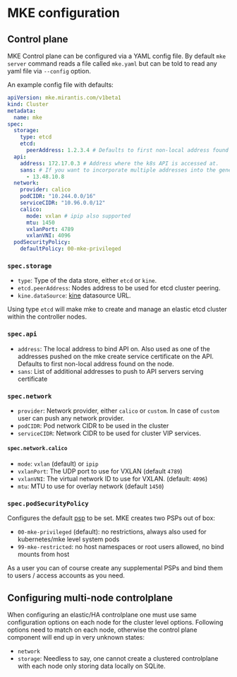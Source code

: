 # MKE configuration

## Control plane

MKE Control plane can be configured via a YAML config file. By default `mke server` command reads a file called `mke.yaml` but can be told to read any yaml file via `--config` option.

An example config file with defaults:

```yaml
apiVersion: mke.mirantis.com/v1beta1
kind: Cluster
metadata:
  name: mke
spec:
  storage:
    type: etcd
    etcd:
      peerAddress: 1.2.3.4 # Defaults to first non-local address found on the node.
  api:
    address: 172.17.0.3 # Address where the k8s API is accessed at.
    sans: # If you want to incorporate multiple addresses into the generates api server certs
      - 13.48.10.8
  network:
    provider: calico
    podCIDR: "10.244.0.0/16"
    serviceCIDR: "10.96.0.0/12"
    calico:
      mode: vxlan # ipip also supported
      mtu: 1450
      vxlanPort: 4789
      vxlanVNI: 4096
  podSecurityPolicy:
    defaultPolicy: 00-mke-privileged
```

### `spec.storage`

- `type`: Type of the data store, either `etcd` or `kine`.
- `etcd.peerAddress`: Nodes address to be used for etcd cluster peering.
- `kine.dataSource`: [kine](https://github.com/rancher/kine/) datasource URL.

Using type `etcd` will make mke to create and manage an elastic etcd cluster within the controller nodes.

### `spec.api`

- `address`: The local address to bind API on. Also used as one of the addresses pushed on the mke create service certificate on the API. Defaults to first non-local address found on the node.
- `sans`: List of additional addresses to push to API servers serving certificate

### `spec.network`

- `provider`: Network provider, either `calico` or `custom`. In case of `custom` user can push any network provider.
- `podCIDR`: Pod network CIDR to be used in the cluster
- `serviceCIDR`: Network CIDR to be used for cluster VIP services.

#### `spec.network.calico`

- `mode`: `vxlan` (default) or `ipip`
- `vxlanPort`: The UDP port to use for VXLAN (default `4789`)
- `vxlanVNI`: The virtual network ID to use for VXLAN. (default: `4096`)
- `mtu`: MTU to use for overlay network (default `1450`)

### `spec.podSecurityPolicy`

Configures the default [psp](https://kubernetes.io/docs/concepts/policy/pod-security-policy/) to be set. MKE creates two PSPs out of box:

- `00-mke-privileged` (default): no restrictions, always also used for kubernetes/mke level system pods
- `99-mke-restricted`: no host namespaces or root users allowed, no bind mounts from host

As a user you can of course create any supplemental PSPs and bind them to users / access accounts as you need.

## Configuring multi-node controlplane

When configuring an elastic/HA controlplane one must use same configuration options on each node for the cluster level options. Following options need to match on each node, otherwise the control plane component will end up in very unknown states:
- `network`
- `storage`: Needless to say, one cannot create a clustered controlplane with each node only storing data locally on SQLite.
